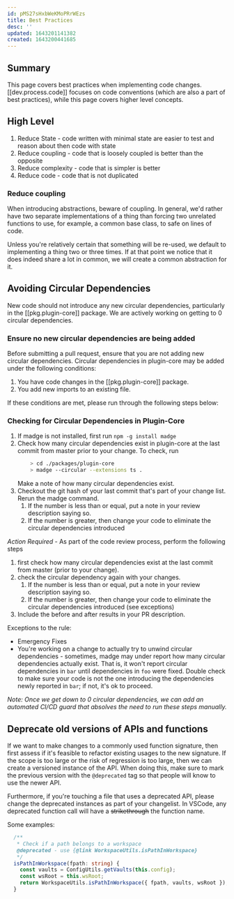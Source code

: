 ```yaml
---
id: pMS27sHxbWeKMoPRrWEzs
title: Best Practices
desc: ''
updated: 1643201141382
created: 1643200441685
---
```


## Summary

This page covers best practices when implementing code changes. [[dev.process.code]] focuses on code conventions (which are also a part of best practices), while this page covers higher level concepts.

## High Level

1. Reduce State - code written with minimal state are easier to test and reason about then code with state
1. Reduce coupling - code that is loosely coupled is better than the opposite
1. Reduce complexity - code that is simpler is better
1. Reduce code - code that is not duplicated 

### Reduce coupling

When introducing abstractions, beware of coupling. In general, we'd rather have two separate implementations of a thing than forcing two unrelated functions to use, for example, a common base class, to safe on lines of code. 

Unless you're relatively certain that something will be re-used, we default to implementing a thing two or three times. If at that point we notice that it does indeed share a lot in common, we will create a common abstraction for it.

## Avoiding Circular Dependencies

New code should not introduce any new circular dependencies, particularly in the [[pkg.plugin-core]] package.  We are actively working on getting to 0 circular dependencies.

### Ensure no new circular dependencies are being added

Before submitting a pull request, ensure that you are not adding new circular dependencies.  Circular dependencies in plugin-core may be added under the following conditions:
1. You have code changes in the [[pkg.plugin-core]] package.
1. You add new imports to an existing file.

If these conditions are met, please run through the following steps below:

### Checking for Circular Dependencies in Plugin-Core

1. If madge is not installed, first run `npm -g install madge`
1. Check how many circular dependencies exist in plugin-core at the last commit from master prior to your change. To check, run
    ```bash
        > cd ./packages/plugin-core
        > madge --circular --extensions ts .
    ```
    Make a note of how many circular dependencies exist.
1. Checkout the git hash of your last commit that's part of your change list. Rerun the madge command.
    1. If the number is less than or equal, put a note in your review description saying so.
    1. If the number is greater, then change your code to eliminate the circular dependencies introduced

*Action Required* - As part of the code review process, perform the following steps
1. first check how many circular dependencies exist at the last commit from master (prior to your change).
1. check the circular dependency again with your changes.
    1. If the number is less than or equal, put a note in your review description saying so.
    2. If the number is greater, then change your code to eliminate the circular dependencies introduced (see exceptions)
1. Include the before and after results in your PR description.

Exceptions to the rule:
- Emergency Fixes
- You're working on a change to actually try to unwind circular dependencies - sometimes, madge may under report how many circular dependencies actually exist. That is, it won't report circular dependencies in `bar` until dependencies in `foo` were fixed. Double check to make sure your code is not the one introducing the dependencies newly reported in `bar`; if not, it's ok to proceed.

_Note: Once we get down to 0 circular dependencies, we can add an automated CI/CD guard that absolves the need to run these steps manually._

## Deprecate old versions of APIs and functions

If we want to make changes to a commonly used function signature, then first assess if it's feasible to refactor existing usages to the new signature.  If the scope is too large or the risk of regression is too large, then we can create a versioned instance of the API.  When doing this, make sure to mark the previous version with the `@deprecated` tag so that people will know to use the newer API.

Furthermore, if you're touching a file that uses a deprecated API, please change the deprecated instances as part of your changelist. In VSCode, any deprecated function call will have a ~~strikethrough~~ the function name.

Some examples:

```typescript
  /**
   * Check if a path belongs to a workspace
   @deprecated - use {@link WorkspaceUtils.isPathInWorkspace}
   */
  isPathInWorkspace(fpath: string) {
    const vaults = ConfigUtils.getVaults(this.config);
    const wsRoot = this.wsRoot;
    return WorkspaceUtils.isPathInWorkspace({ fpath, vaults, wsRoot });
  }
```